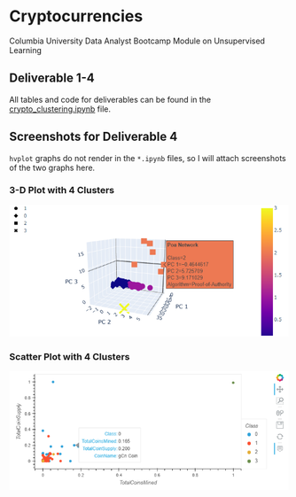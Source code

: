 # Cryptocurrencies
Columbia University Data Analyst Bootcamp Module on Unsupervised Learning

## Deliverable 1-4
All tables and code for deliverables can be found in the [crypto_clustering.ipynb](crypto_clustering.ipynb) file.

## Screenshots for Deliverable 4
`hvplot` graphs do not render in the `*.ipynb` files, so I will attach screenshots of the two graphs here.
### 3-D Plot with 4 Clusters
![](Screenshots/3dplot.png)
### Scatter Plot with 4 Clusters
![](Screenshots/scatterplot.png)
